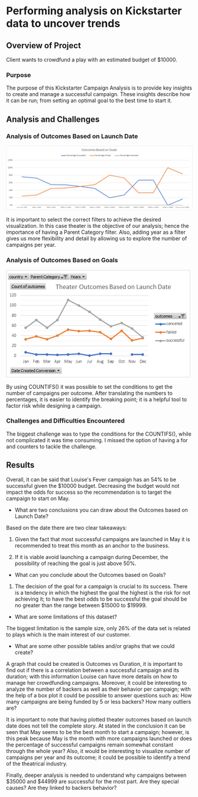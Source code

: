 # Performing analysis on Kickstarter data to uncover trends
## Overview of Project
Client wants to crowdfund a play with an estimated budget of $10000.
### Purpose
The purpose of this Kickstarter Campaign Analysis is to provide key insights to create and manage a successful campaign. These insights describe how it can be run; from setting an optimal goal to the best time to start it.  
## Analysis and Challenges
### Analysis of Outcomes Based on Launch Date
![Theater_Outcomes_vs_Launch](https://github.com/luisnewmanh/kickstarter-analysis/blob/master/Resources/Outcomes_vs_Goals.png)

It is important to select the correct filters to achieve the desired visualization. In this case theater is the objective of our analysis; hence the importance of having a Parent Category filter. Also, adding year as a filter gives us more flexibility and detail by allowing us to explore the number of campaigns per year.     
### Analysis of Outcomes Based on Goals
![Outcomes_vs_Goals](https://github.com/luisnewmanh/kickstarter-analysis/blob/master/Resources/Theater_Outcomes_vs_Launch.png)

By using COUNTIFS() it was possible to set the conditions to get the number of campaigns per outcome. After translating the numbers to percentages, it is easier to identify the breaking point; it is a helpful tool to factor risk while designing a campaign. 
### Challenges and Difficulties Encountered
The biggest challenge was to type the conditions for the COUNTIFS(), while not complicated it was time consuming. I missed the option of having a for and counters to tackle the challenge. 
## Results
Overall, it can be said that Louise's Fever campaign has an 54% to be successful given the $10000 budget. Decreasing the budget would not impact the odds for success so the recommendation is to target the campaign to start on May.
- What are two conclusions you can draw about the Outcomes based on Launch Date?

Based on the date there are two clear takeaways:

1. Given the fact that most successful campaigns are launched in May it is recommended to treat this month as an anchor to the business.

2. If it is viable avoid launching a campaign during December, the possibility of reaching the goal is just above 50%. 
- What can you conclude about the Outcomes based on Goals?

1. The decision of the goal for a campaign is crucial to its success. There is a tendency in which the highest the goal the highest is the risk for not achieving it; to have the best odds to be successful the goal should be no greater than the range between $15000 to $19999.

 
- What are some limitations of this dataset?

The biggest limitation is the sample size, only 26% of the data set is related to plays which is the main interest of our customer.
- What are some other possible tables and/or graphs that we could create?

A graph that could be created is Outcomes vs Duration, it is important to find out if there is a correlation between a successful campaign and its duration; with this information Louise can have more details on how to manage her crowdfunding campaigns. Moreover, it could be interesting to analyze the number of backers as well as their behavior per campaign; with the help of a box plot it could be possible to answer questions such as: How many campaigns are being funded by 5 or less backers? How many outliers are? 

It is important to note that having plotted theater outcomes based on launch date does not tell the complete story. At stated in the conclusion it can be seen that May seems to be the best month to start a campaign; however, is this peak because May is the month with more campaigns launched or does the percentage of successful campaigns remain somewhat constant through the whole year? Also, it would be interesting to visualize number of campaigns per year and its outcome; it could be possible to identify a trend of the theatrical industry.

Finally, deeper analysis is needed to understand why campaigns between $35000 and $44999 are successful for the most part. Are they special causes? Are they linked to backers behavior?

